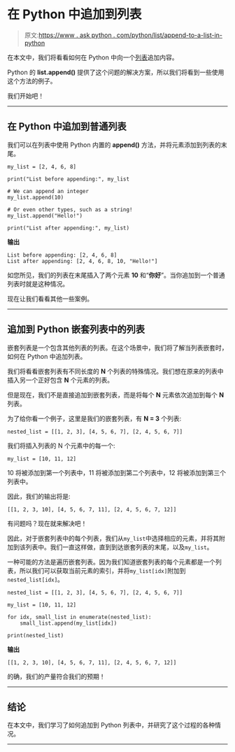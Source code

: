 # 在 Python 中追加到列表

> 原文:[https://www . ask python . com/python/list/append-to-a-list-in-python](https://www.askpython.com/python/list/append-to-a-list-in-python)

在本文中，我们将看看如何在 Python 中向一个[列表](https://www.askpython.com/python/list/python-list)追加内容。

Python 的 **list.append()** 提供了这个问题的解决方案，所以我们将看到一些使用这个方法的例子。

我们开始吧！

* * *

## 在 Python 中追加到普通列表

我们可以在列表中使用 Python 内置的 **append()** 方法，并将元素添加到列表的末尾。

```
my_list = [2, 4, 6, 8]

print("List before appending:", my_list

# We can append an integer
my_list.append(10)

# Or even other types, such as a string!
my_list.append("Hello!")

print("List after appending:", my_list)

```

**输出**

```
List before appending: [2, 4, 6, 8]
List after appending: [2, 4, 6, 8, 10, "Hello!"]

```

如您所见，我们的列表在末尾插入了两个元素 **10** 和“**你好**”。当你追加到一个普通列表时就是这种情况。

现在让我们看看其他一些案例。

* * *

## 追加到 Python 嵌套列表中的列表

嵌套列表是一个包含其他列表的列表。在这个场景中，我们将了解当列表嵌套时，如何在 Python 中追加列表。

我们将看看嵌套列表有不同长度的 **N** 个列表的特殊情况。我们想在原来的列表中插入另一个正好包含 **N** 个元素的列表。

但是现在，我们不是直接追加到嵌套列表，而是将每个 **N** 元素依次追加到每个 **N** 列表。

为了给你看一个例子，这里是我们的嵌套列表，有 **N = 3** 个列表:

```
nested_list = [[1, 2, 3], [4, 5, 6, 7], [2, 4, 5, 6, 7]]

```

我们将插入列表的 N 个元素中的每一个:

```
my_list = [10, 11, 12]

```

10 将被添加到第一个列表中，11 将被添加到第二个列表中，12 将被添加到第三个列表中。

因此，我们的输出将是:

```
[[1, 2, 3, 10], [4, 5, 6, 7, 11], [2, 4, 5, 6, 7, 12]]

```

有问题吗？现在就来解决吧！

因此，对于嵌套列表中的每个列表，我们从`my_list`中选择相应的元素，并将其附加到该列表中。我们一直这样做，直到到达嵌套列表的末尾，以及`my_list`。

一种可能的方法是遍历嵌套列表。因为我们知道嵌套列表的每个元素都是一个列表，所以我们可以获取当前元素的索引，并将`my_list[idx]`附加到`nested_list[idx]`。

```
nested_list = [[1, 2, 3], [4, 5, 6, 7], [2, 4, 5, 6, 7]]

my_list = [10, 11, 12]

for idx, small_list in enumerate(nested_list):
    small_list.append(my_list[idx])

print(nested_list)

```

**输出**

```
[[1, 2, 3, 10], [4, 5, 6, 7, 11], [2, 4, 5, 6, 7, 12]]

```

的确，我们的产量符合我们的预期！

* * *

## 结论

在本文中，我们学习了如何追加到 Python 列表中，并研究了这个过程的各种情况。

* * *